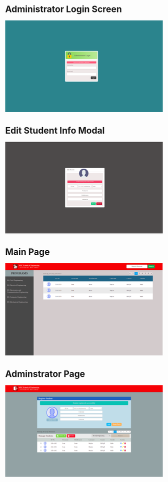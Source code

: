 # Administrator Login Screen

![](screenshots/sc01.png)

# Edit Student Info Modal

![](screenshots/sc02.png)


# Main Page

![](screenshots/sc03.png)

# Adminstrator Page

![](screenshots/sc04.png)
